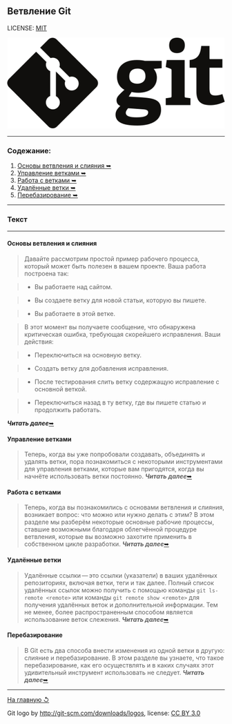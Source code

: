 ## Ветвление Git

LICENSE: [MIT](./license.md)

![git-logo](./assets/logo.svg)

---

### Содежание:
1. [Основы ветвления и слияния &#10149;](./branching_and_merging.md)
2. [Управление ветками &#10149;](./branch_management.md)
3. [Работа с ветками &#10149;](./working_with_branches.md)
4. [Удалённые ветки &#10149;](./remote_branches.md)
5. [Перебазирование &#10149;](./relocation.md)

---

### **Текст**

---

#### Основы ветвления и слияния

>Давайте рассмотрим простой пример рабочего процесса, который может быть полезен в вашем проекте. Ваша работа построена так:

>* Вы работаете над сайтом.

>* Вы создаете ветку для новой статьи, которую вы пишете.

>* Вы работаете в этой ветке.

>В этот момент вы получаете сообщение, что обнаружена критическая ошибка, требующая скорейшего исправления. Ваши действия:

>* Переключиться на основную ветку.

>* Создать ветку для добавления исправления.

>* После тестирования слить ветку содержащую исправление с основной веткой.

>* Переключиться назад в ту ветку, где вы пишете статью и продолжить работать.

***Читать далее***[&#10149;](./branching_and_merging.md)

#### Управление ветками

>Теперь, когда вы уже попробовали создавать, объединять и удалять ветки, пора познакомиться с некоторыми инструментами для управления ветками, которые вам пригодятся, когда вы начнёте использовать ветки постоянно.
***Читать далее***[&#10149;](./branch_management.md)

#### Работа с ветками

>Теперь, когда вы познакомились с основами ветвления и слияния, возникает вопрос: что можно или нужно делать с этим? В этом разделе мы разберём некоторые основные рабочие процессы, ставшие возможными благодаря облегчённой процедуре ветвления, которые вы возможно захотите применить в собственном цикле разработки.
***Читать далее***[&#10149;](./working_with_branches.md)

#### Удалённые ветки
>Удалённые ссылки — это ссылки (указатели) в ваших удалённых репозиториях, включая ветки, теги и так далее. Полный список удалённых ссылок можно получить с помощью команды `git ls-remote <remote>` или команды `git remote show <remote>` для получения удалённых веток и дополнительной информации. Тем не менее, более распространенным способом является использование веток слежения.
***Читать далее***[&#10149;](./remote_branches.md)

#### Перебазирование
>В Git есть два способа внести изменения из одной ветки в другую: слияние и перебазирование. В этом разделе вы узнаете, что такое перебазирование, как его осуществлять и в каких случаях этот удивительный инструмент использовать не следует.
***Читать далее***[&#10149;](./relocation.md)

---

[На главную &#8634;](./readme.md)

Git logo by http://git-scm.com/downloads/logos,
license: [CC BY 3.0](https://creativecommons.org/licenses/by/3.0/)